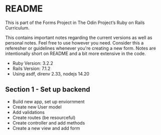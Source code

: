 # README

This is part of the Forms Project in The Odin Project’s Ruby on Rails Curriculum. 

This contains important notes regarding the current versions as well as personal notes. Feel free to use however you need. Consider this a referesher or guidelines whenever you're creating a new form. Notes are intentionally short on README and a bit more extensive in the code.

* Ruby Version: 3.2.2
* Rails Version: 7.1.2
* Using asdf, direnv 2.33, nodejs 14.20

## Section 1 - Set up backend
- Build new app, set up enviornment 
- Create new User model 
- Add validations
- Create routes (be resourceful)
- Create controller and add methods
- Create a new view and add form 

